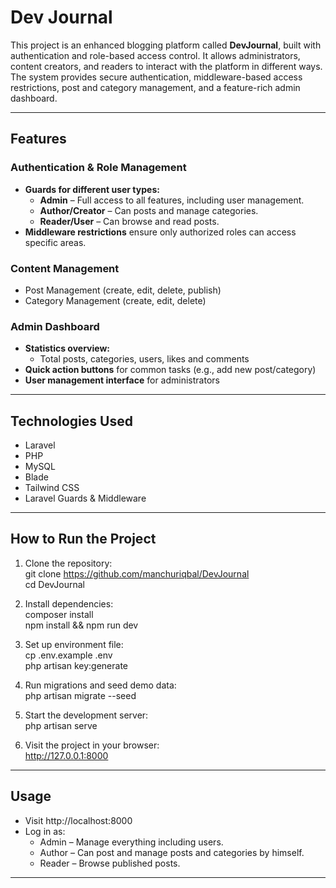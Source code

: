 # Dev Journal
This project is an enhanced blogging platform called **DevJournal**, built with authentication and role-based access control. It allows administrators, content creators, and readers to interact with the platform in different ways. The system provides secure authentication, middleware-based access restrictions, post and category management, and a feature-rich admin dashboard.

---

## Features 

### Authentication & Role Management
- **Guards for different user types:**
  - **Admin** – Full access to all features, including user management.
  - **Author/Creator** – Can posts and manage categories.
  - **Reader/User** – Can browse and read posts.
- **Middleware restrictions** ensure only authorized roles can access specific areas.

### Content Management
- Post Management (create, edit, delete, publish)  
- Category Management (create, edit, delete)  

### Admin Dashboard
- **Statistics overview:**
  - Total posts, categories, users, likes and comments  
- **Quick action buttons** for common tasks (e.g., add new post/category)  
- **User management interface** for administrators  

---

## Technologies Used
- Laravel  
- PHP  
- MySQL  
- Blade  
- Tailwind CSS  
- Laravel Guards & Middleware  

---

##  How to Run the Project

1. Clone the repository:  
   git clone https://github.com/manchuriqbal/DevJournal  
   cd DevJournal  

2. Install dependencies:  
   composer install  
   npm install && npm run dev  

3. Set up environment file:  
   cp .env.example .env  
   php artisan key:generate  

4. Run migrations and seed demo data:  
   php artisan migrate --seed  

5. Start the development server:  
   php artisan serve  

6. Visit the project in your browser:  
   http://127.0.0.1:8000  

---

##  Usage

- Visit http://localhost:8000
- Log in as:
  - Admin – Manage everything including users.
  - Author – Can post and manage posts and categories by himself.
  - Reader – Browse published posts.

---
